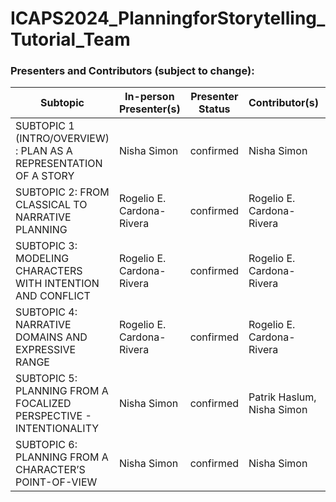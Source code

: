 # ICAPS2024_PlanningforStorytelling_Tutorial_Team


### Presenters and Contributors (subject to change):

| Subtopic      |  In-person Presenter(s) |  Presenter Status | Contributor(s) | Interactive Component |Slides |
| ----------- | ----------- | ----------- | ----------- |----------- |----------- |
| SUBTOPIC 1 (INTRO/OVERVIEW) : PLAN AS A REPRESENTATION OF A STORY       | Nisha Simon       | confirmed      | Nisha Simon        |--  | [Subtopic 1](slides/ICAPS_Tutorial_Subtopic_1_Overview_v3_June2.pptx)   |   |
| SUBTOPIC 2: FROM CLASSICAL TO NARRATIVE PLANNING     | Rogelio E. Cardona-Rivera        | confirmed      | Rogelio E. Cardona-Rivera       | --       | |
| SUBTOPIC 3: MODELING CHARACTERS WITH INTENTION AND CONFLICT      | Rogelio E. Cardona-Rivera        | confirmed      | Rogelio E. Cardona-Rivera       |Demo session       | |
| SUBTOPIC 4: NARRATIVE DOMAINS AND EXPRESSIVE RANGE |Rogelio E. Cardona-Rivera        | confirmed      | Rogelio E. Cardona-Rivera       |Demo session      | |
| SUBTOPIC 5: PLANNING FROM A FOCALIZED PERSPECTIVE - INTENTIONALITY |Nisha Simon        | confirmed      | Patrik Haslum, Nisha Simon       | --      |[Subtopic 5](slides/ptom/ptom.pdf) |
| SUBTOPIC 6: PLANNING FROM A CHARACTER’S POINT-OF-VIEW |Nisha Simon        | confirmed      | Nisha Simon       |Demo session      |[Subtopic 6](slides/ICAPS_Tutorial_Subtopic_6_CYOA.pptx) |
